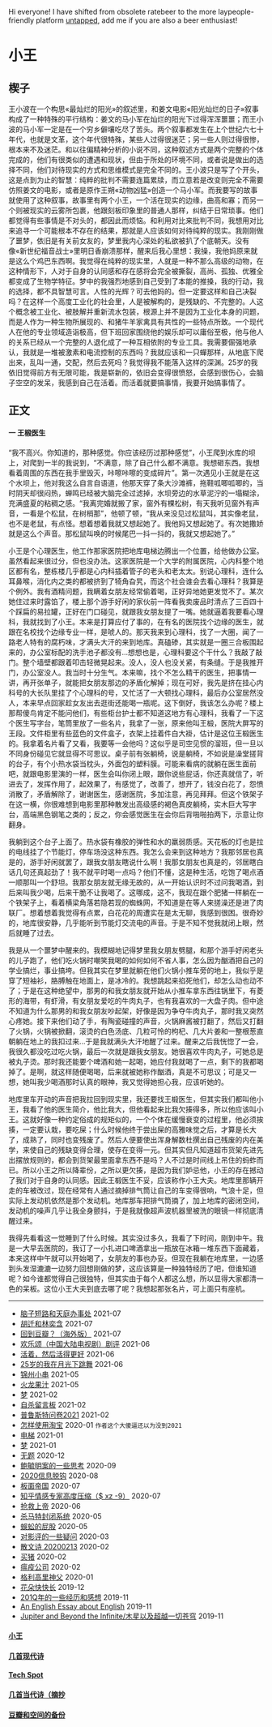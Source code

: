 Hi everyone! I have shifted from obsolete ratebeer to the more laypeople-friendly platform [untapped](https://untappd.com/user/elvinw), add me if you are also a beer enthusiast!

# 小王

## 楔子

王小波在一个构思«最灿烂的阳光»的叙述里，和姜文电影«阳光灿烂的日子»叙事构成了一种特殊的平行结构：姜文的马小军在灿烂的阳光下过得浑浑噩噩；而王小波的马小军一定是在一个穷乡僻壤吃尽了苦头。两个叙事都发生在上个世纪六七十年代，也就是文革，这个年代很特殊，某些人过得很迷茫；另一些人则过得很惨，根本来不及迷茫。和以往偏精神分析的小说不同，这种叙述方式是两个完整的个体完成的，他们有很类似的遭遇和现状，但由于所处的环境不同，或者说是做出的选择不同，他们对待现实的方式和思维模式是完全不同的。王小波只是写了个开头，这是点到为止的智慧：纯粹的批判不需要连篇累牍，而立意若是改变则完全不需要仿照姜文的电影，或者是原作王朔«动物凶猛»创造一个马小军。而我要写的故事就使用了这种叙事，故事里有两个小王，一个活在现实的边缘，曲高和寡；而另一个则被现实的云雾所包裹，他跟刻板印象里的普通人那样，纠结于日常琐事。他们都觉得有些事情是不对头的，都因此而烦恼。和利用对比来批判不同，我想用对比来追寻一个可能根本不存在的结果，那就是人应该如何对待纯粹的现实。我刚刚做了噩梦，依旧是有关前女友的，梦里我内心深处的私欲被扒了个底朝天。没有像«新世纪福音战士»里明日香崩溃那样，醒来后我心里想：我操，我他妈原来就是这么个鸡巴东西啊。我觉得在纯粹的现实里，人就是一种不那么高级的动物，在这种情形下，人对于自身的认同感和存在感将会完全被撕裂，高尚、孤独、优雅全都变成了生物学特征。梦中的我强烈地感到自己受到了本能的推搡，我的行动，我的选择，都不具智慧可言。人性的光辉？可去他妈的。但一定要这样和自己决裂吗？在这样一个高度工业化的社会里，人是被解构的，是残缺的、不完整的。人这个概念被工业化、被肢解并重新流水包装，根源上并不是因为工业化本身的问题，而是人作为一种生物所展现的、和猪牛羊家禽具有共性的一些特点所致。一个现代人在他的专业领域造诣极高，但下班回家围绕他的娱乐却可以庸俗至极，他与他人的关系已经从一个完整的人退化成了一种互相依附的专业工具。我需要倔强地承认，我就是一堆被激素和电流控制的东西吗？我就应该和一只蟬那样，从地底下爬出来，乱叫一通，交配，然后去死吗？我觉得我不能落入这样的深渊。25岁的我依旧觉得前方有无限可能，我是崭新的，依旧会变得很愤怒，会感到很伤心，会脑子空空的发呆，我感到自己在活着。而活着就要搞事情，我要开始搞事情了。

## 正文

#### 一 王椴医生

“我不高兴。你知道的，那种感觉。你应该经历过那种感觉”，小王爬到水库的坝上，对爬到一半的我说到，“不满意，除了自己什么都不满意。我想砸东西。我想看着周围的东西在我手里毁灭，咔嚓咔嚓的变成碎片”。第一次遇见小王就是在这个水坝上，他对我这么自言自语道，他那天穿了条大沙滩裤，拖鞋呱唧呱唧的，当时阴天却很闷热，蝉鸣已经被大脑完全过滤掉，水坝旁边的水草泥泞的一塌糊涂，充满盛夏的粘稠之感。“我离完婚就搬了家，窗外有棵松树，有天我听见窗外有声音，一看是个松鼠，在树梢那”，他顿了顿，“我从来没见过松鼠叫，其实像老鼠，也不是老鼠，有点怪。想着想着我就又想起她了。我他妈又想起她了。有次她撒娇就是这么个声音。那松鼠叫唤的时候尾巴一抖一抖的，我就又想起她了。”

小王是个心理医生，他工作那家医院把地库电梯边腾出一个位置，给他做办公室。虽然看起来很过分，但也没办法。这家医院是一个大学的附属医院，心内科整个地区都有名，整栋楼几乎都是心内科插着管子的老头和老太太。别说心理科，连什么耳鼻喉，消化内之类的都被挤到了犄角旮旯，而这个社会谁会去看心理科？我算是个例外。我有酒精问题，我瞒着女朋友经常偷着喝，正好异地她更发觉不了。某次她住过来时露馅了，楼上那个游手好闲的家伙前一阵看我卖废品时清点了三百四十个踩扁的易拉罐，正好在门口碰见，就跟我女朋友提了一嘴。她就逼着我要看心理科，我就找到了小王。本来是打算应付了事的，在有名的医院找个边缘的医生，就跟在名校找个边缘专业一样，是唬人的。那天我来到心理科，找了一大圈，闻了一路老人特有的腐朽味，才满头大汗的来到地库。真磕碜，其实就是一圈三合板围起来的，办公室标配的洗手池子都没有...想想也是，心理科要这个干什么？我敲了敲门。整个墙壁都跟着叩击轻微晃起来。没人，没人也没关紧，有条缝。于是我推开门，办公室没人。我当时十分生气。本来嘛，找个不怎么精干的医生，把事情一讲，再开张单子，就能把女朋友那边的矛盾化解掉；现在可好，我先是挤在挂心内科号的大长队里挂了个心理科的号，又忙活了一大顿找心理科，最后办公室居然没人，本来早点回家趁女友出去逛街还能喝一瓶呢。这下倒好，我该怎么办呢？楼上那帮傻鸟肯定不能问他们，有些柜台护士都不知道这地方有心理科，我看了一下这个医生写字台，笔筒里放了一些名片，我拿了一张，原来他叫王椴，医院大屏写的王段。文件柜里有些蓝色的文件盒子，衣架上挂着件白大褂，估计是这位王椴医生的。我拿着名片看了又看，我要等一会他吗？这似乎是司空见惯的溜班，但一旦以不同身份碰见它就显得不可思议。桌子前有张躺椅，说是躺椅，不如说是澡堂搓背的台子，有个小热水袋当枕头，外面包的塑料膜。可能来看病的就躺在医生面前吧，就跟电影里演的一样，医生会叫你闭上眼，跟你说些屁话，你还真就信了，听进去了，发挥作用了，起效果了，有感觉了，改善了，想开了，钱没白花了，怨愤消散了，矛盾解除了，谢谢医生，感谢医院，多加注意，再见拜拜。但这个铁架子在这一横，你很难想到电影里那种散发出高级感的褐色真皮躺椅，实木巨大写字台，高端黑色钢笔之类的；反之，你会感觉医生在会你后背啪啪拍两下，示意让你翻身。

我躺到这个台子上面了。热水袋有橡胶的弹性和水的羸弱质感。天花板的灯也是拉的电线挂了个节能灯，停车场没这种东西。我怎么会来到这种地方？我那邻居也真是的，游手好闲就罢了，跟我女朋友瞎说什么啊！我那女朋友也真是的，邻居瞎白话几句还真起劲了！我不就平时喝一点吗？他们不懂，这是种生活，吃饱了喝点酒一顺那叫一个舒坦。我那女朋友就无缘无故的，从一开始认识时不过问我喝酒，到后来叫我少喝，后来干脆不让我喝了。这哪成，这不，我现在跟个肥猪一样躺在一个铁架子上，看着横梁角落若隐若现的蜘蛛网，不知道是在等人来搓澡还是进了肉联厂。想着想着我觉得有点累，白花花的周遭实在是太无聊，我感到很困。很奇妙的，地库很安静，几乎能听到节能灯交流电的声音。于是不知不觉我就闭上眼，然后就睡了过去。

我是从一个噩梦中醒来的。我模糊地记得梦里我女朋友劈腿，和那个游手好闲老头的儿子跑了，他们吃火锅时嘲笑我喝的如何如何不省人事，怎么因为酗酒把自己的学业搞烂，事业搞垮。但我其实在梦里就躺在他们火锅小推车旁的地上，我似乎是穿了短袖衫，胳膊触在地面上，是冰冷的。我想跳起来掐死他们，却怎么动也动不了；于是在这种绝望中，那男的和我女朋友就开始从小推车拿东西往锅里下，有菱形的海带，有虾滑，有女朋友爱吃的牛肉丸子，也有我喜欢的一大盘子肉。但中途不知道为什么那男的和我女朋友吵起架，好像是因为争夺牛肉丸子，那时我又突然心疼她。接下来他们动了手，有陶瓷碰撞的声音，火锅麻酱被打翻了，然后又打翻了火锅，火锅被掀翻，滚烫的白色汤底、几粒可怜的枸杞、几大片姜和一整根葱直朝躺在地上的我扣过来...于是我就满头大汗地醒了过来。醒来之后我恍惚了一会，我很久都没吃过吃火锅，最后一次就是跟我女朋友。她很喜欢牛肉丸子，可她总是被丸子烫。那时我还能要个啤酒和她一起喝，她应付我就喝了一点，剩下的我都喝掉了。是啊，就这样随便喝喝，后来就被她称作酗酒，真是不可思议；可是又一想，她叫我少喝酒那时认真的眼神，我又觉得她担心我，应该听她的。

地库里车开动的声音把我拉回到现实里，我还要找王椴医生，但其实我们都叫他小王，我看了他的医生简介，他比我大，但他看起来比我欠揍得多，所以他应该叫小王。这就好像一种约定俗成的规矩似的，一个个体在缓慢衰变的过程里，他必须挨揍，一定要认栽，要吃屎；什么时候他终于尝出屎的高雅味觉之后，才算是长大了，成熟了，同时也变残废了。然后人便要使出浑身解数杜撰出自己残废的内在美学，来使自己的残缺变得合理，使存在变得一元。但其实但凡知道超市货架先进先出摆放规则的，都会到货架最里面拿东西不是吗？人不过是时间线上吊住的蚂蚱而已。所以小王之所以降辈份，之所以更欠揍，是因为我们妒忌他，小王的存在撼动了我们对于自身的认同感。因此王椴医生不妥，应该称作小王大夫。地库里那辆开走的车被改过，现在经常有人通过摘掉排气筒让自己的车变得很响，气浪十足，但实际上发动机依然是那个发动机。地库那车把排气筒摘了，加上地库的密闭空间，发动机的噪声几乎让我全身颤抖，于是我就像超声波机器里被洗的眼镜一样彻底清醒过来。

我得先看看这一觉睡到了什么时候。其实没过多久，我看了下时间，刚到中午。我是一大早去医院的，我订了一小扎进口啤酒拿出一瓶放在冰箱一堆东西下面藏着，本来这样中午就可以开始喝了，女朋友的事也办妥。但现在我躺在地库里，一边感到头发湿漉漉一边努力回想刚做的梦，这应该算是一种独特经历了吧，但谁知道呢？如今谁都觉得自己很独特，但其实由于每个人都这么想，所以显得大家都清一色的呆板。这位小王大夫到底去哪了呢？我想起那张名片，可上面只有座机。


---
* [脑子短路和天庭办事处](posts/2021-07-oracle.md) 2021-07
* [胡迁和林奕含](posts/2021-07-killer.md) 2021-07
* [回到豆瓣？（海外版）](posts/2021-07-dbrt.md) 2021-07
* [欢乐颂（中国大陆电视剧）剧评](posts/2021-06-tv.md) 2021-06
* [活着，然后活得更好](posts/2021-06-motiv.md) 2021-06
* [25岁的我在月光下跳舞](posts/2021-06-25.md) 2021-06
* [锦州小串](posts/2021-05-bbq.md) 2021-05
* [火龙果汁](posts/2021-05-13-dragonfruit.md) 2021-05
* [梦](posts/2021-02-22-dream.md) 2021-02
* [自杀留言板](posts/2021-02-suicide.md) 2021-02
* [普鲁斯特问卷2021](posts/2021-02-q.md) 2021-02
* [怎样使用淘宝](posts/2020-01-taobao.md) 2020-01 `作者这个大傻逼还以为没到2021`
* [电梯](posts/2021-01-e.md) 2021-01
* [梦](posts/2021-01-dream.md) 2021-01
* [无题](posts/2020-12-28-none.md) 2020-12
* [鲍毓明案的一些思考](posts/2020-08-sh.md) 2020-09
* [2020信息脱钩](posts/2020-08-detach.md) 2020-08
* [板面帝国](posts/2020-07-28-bmatrix.md) 2020-07
* [知乎情感专家高度压缩（$ xz -9）](posts/2020-07-zhihu.md) 2020-07
* [抢救上帝](posts/2020-06-rescue-of-god.md) 2020-06
* [杀马特封闭系统](posts/2020-05-21-closure.md) 2020-05
* [蜈蚣的屁股](posts/2020-05-14-ass.md) 2020-05
* [对影评的一些疑问](posts/2020-03-11-mreview.md) 2020-03
* [散文诗 20200213](posts/2020-02-13-v.md) 2020-02
* [买猪](posts/2020-02-09-pig.md) 2020-02
* [瘟疫公司](posts/2020-02-02-ncov.md) 2020-02
* [格利高里神父](posts/2020-01-05-hl2.md) 2020-01
* [花朵快快长](posts/2019-12-21-none.md) 2019-12
* [201Q年的一些经历和感想](posts/2019-11-30-q.md) 2019-11
* [An English Essay about English](posts/2019-11-english.md) 2019-11
* [Jupiter and Beyond the Infinite/木星以及超越一切苍穹](posts/2019-11-26-idx.md) 2019-11

#### [小王](index_wang.md)

#### [几首现代诗](index_mverse.md)

#### [Tech Spot](index_tech.md)

#### [几首当代诗（摘抄](contemporary/intro.md)

#### [豆瓣和空间的备份](index_history.md)
